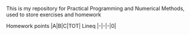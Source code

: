 This is my repository for Practical Programming and Numerical Methods, used to store exercises and homework

Homework points |A|B|C|TOT|
Lineq |-|-|-|0|
